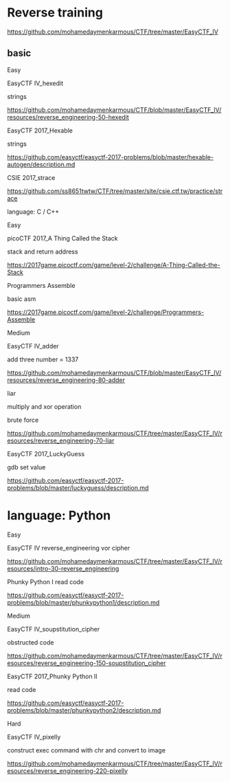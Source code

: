 # Reverse training

https://github.com/mohamedaymenkarmous/CTF/tree/master/EasyCTF_IV

##  basic

Easy

EasyCTF IV_hexedit

strings

https://github.com/mohamedaymenkarmous/CTF/blob/master/EasyCTF_IV/resources/reverse_engineering-50-hexedit

EasyCTF 2017_Hexable

strings

https://github.com/easyctf/easyctf-2017-problems/blob/master/hexable-autogen/description.md

CSIE 2017_strace

https://github.com/ss8651twtw/CTF/tree/master/site/csie.ctf.tw/practice/strace


language: C / C++

Easy

picoCTF 2017_A Thing Called the Stack

stack and return address

https://2017game.picoctf.com/game/level-2/challenge/A-Thing-Called-the-Stack

Programmers Assemble

basic asm

https://2017game.picoctf.com/game/level-2/challenge/Programmers-Assemble

Medium

EasyCTF IV_adder

add three number = 1337

https://github.com/mohamedaymenkarmous/CTF/blob/master/EasyCTF_IV/resources/reverse_engineering-80-adder

liar

multiply and xor operation

brute force

https://github.com/mohamedaymenkarmous/CTF/tree/master/EasyCTF_IV/resources/reverse_engineering-70-liar



EasyCTF 2017_LuckyGuess

gdb set value

https://github.com/easyctf/easyctf-2017-problems/blob/master/luckyguess/description.md




# language: Python

Easy

EasyCTF IV
reverse_engineering
vor cipher

https://github.com/mohamedaymenkarmous/CTF/tree/master/EasyCTF_IV/resources/intro-30-reverse_engineering


Phunky Python I
read code

https://github.com/easyctf/easyctf-2017-problems/blob/master/phunkypython1/description.md

Medium

EasyCTF IV_soupstitution_cipher

obstructed code

https://github.com/mohamedaymenkarmous/CTF/tree/master/EasyCTF_IV/resources/reverse_engineering-150-soupstitution_cipher

EasyCTF 2017_Phunky Python II

read code

https://github.com/easyctf/easyctf-2017-problems/blob/master/phunkypython2/description.md

Hard

EasyCTF IV_pixelly

construct exec command with chr and convert to image

https://github.com/mohamedaymenkarmous/CTF/tree/master/EasyCTF_IV/resources/reverse_engineering-220-pixelly


